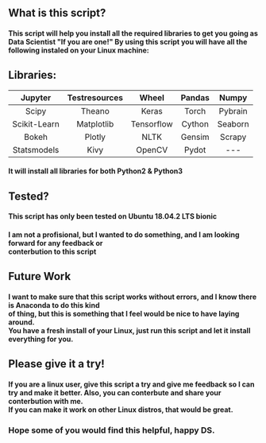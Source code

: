 ## What is this script?
<h4>This script will help you install all the required libraries to get you going as Data Scientist "If you are one!"
By using this script you will have all the following instaled on your Linux machine:</h4>

## Libraries:
|    Jupyter   | Testresources |    Wheel   | Pandas |  Numpy  |
|:------------:|:-------------:|:----------:|:------:|:-------:|
|     Scipy    |     Theano    |    Keras   |  Torch | Pybrain |
| Scikit-Learn |   Matplotlib  | Tensorflow | Cython | Seaborn |
|     Bokeh    |     Plotly    |    NLTK    | Gensim |  Scrapy |
|  Statsmodels |      Kivy     |   OpenCV   |  Pydot |   ---   |

<h4> It will install all libraries for both Python2 & Python3</h4>

## Tested?
<h4> This script has only been tested on Ubuntu 18.04.2 LTS bionic </h4>
<h4> I am not a profisional, but I wanted to do something, and I am looking forward for any feedback or<br>conterbution to this script</h4>

## Future Work
<h4> I want to make sure that this script works without errors, and I know there is Anaconda to do this kind<br>of thing, but this is something that I feel would be nice to have laying around.<br>You have a fresh install of your Linux, just run this script and let it install everything for you.</h4>

## Please give it a try!
<h4> If you are a linux user, give this script a try and give me feedback so I can try and make it better. Also, you can conterbute and share your conterbution with me.<br>If you can make it work on other Linux distros, that would be great.</h4>

<h3> Hope some of you would find this helpful, happy DS.</h4>

